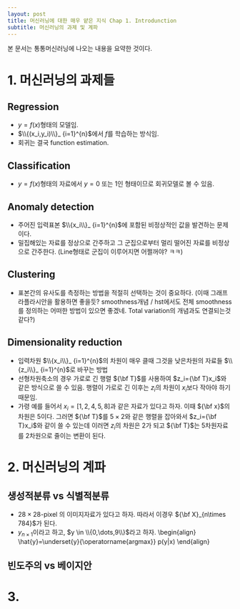 ```yaml
---
layout: post
title: 머신러닝에 대한 매우 얕은 지식 Chap 1. Introdunction
subtitle: 머신러닝의 과제 및 계파
---
```


본 문서는 통통머신러닝에 나오는 내용을 요약한 것이다. 

# 1. 머신러닝의 과제들
## Regression 
- $y=f(x)$형태의 모델임. 
- $\\{(x_i,y_i)\\}_ {i=1}^{n}$에서 $f$를 학습하는 방식임. 
- 회귀는 결국 function estimation. 

## Classification
- $y=f(x)$형태의 자료에서 $y=0$ 또는 $1$인 형태이므로 회귀모델로 볼 수 있음. 

## Anomaly detection
- 주어진 입력표본 $\\{x_i\\}_ {i=1}^{n}$에 포함된 비정상적인 값을 발견하는 문제이다. 
- 밀집해있는 자료를 정상으로 간주하고 그 군집으로부터 멀리 떨어진 자료를 비정상으로 간주한다. (Line형태로 군집이 이루어지면 어쩔꺼야? ㅋㅋ) 

## Clustering 
- 표본간의 유사도를 측정하는 방법을 적절히 선택하는 것이 중요하다. (이때 그래프라플라시안을 활용하면 좋을듯? smoothness개념 / hst에서도 전체 smoothness를 정의하는 어떠한 방법이 있으면 좋겠네. Total variation의 개념과도 연결되는것 같다?) 

## Dimensionality reduction 
- 입력차원 $\\{x_i\\}_ {i=1}^{n}$의 차원이 매우 클때 그것을 낮은차원의 자료들 $\\{z_i\\}_ {i=1}^{n}$로 바꾸는 방법
- 선형차원축소의 경우 가로로 긴 행렬 ${\bf T}$를 사용하여 $z_i={\bf T}x_i$와 같은 방식으로 쓸 수 있음. 행렬이 가로로 긴 이후는 $z_i$의 차원이 $x_i$보다 작아야 하기 때문임. 
- 가령 예를 들어서 $x_i=[1,2,4,5,8]$과 같은 자료가 있다고 하자. 이때 ${\bf x}$의 차원은 5이다. 그러면 ${\bf T}$를 $5\times 2$와 같은 행렬을 잡아와서 $z_i={\bf T}x_i$와 같이 쓸 수 있는데 이러면 $z_i$의 차원은 2가 되고 ${\bf T}$는 5차원자료를 2차원으로 줄이는 변환이 된다. 

# 2. 머신러닝의 계파 
## 생성적분류 vs 식별적분류 
- $28\times 28$-pixel 의 이미지자료가 있다고 하자. 따라서 이경우 ${\bf X}_{n\times 784}$가 된다. 
- $y_{n\times 1}$이라고 하고, $y \in \\{0,\dots,9\\}$라고 하자. 
\begin{align}
\hat{y}=\underset{y}{\operatorname{argmax}} p(y|x)
\end{align}

## 빈도주의 vs 베이지안 

# 3. 


